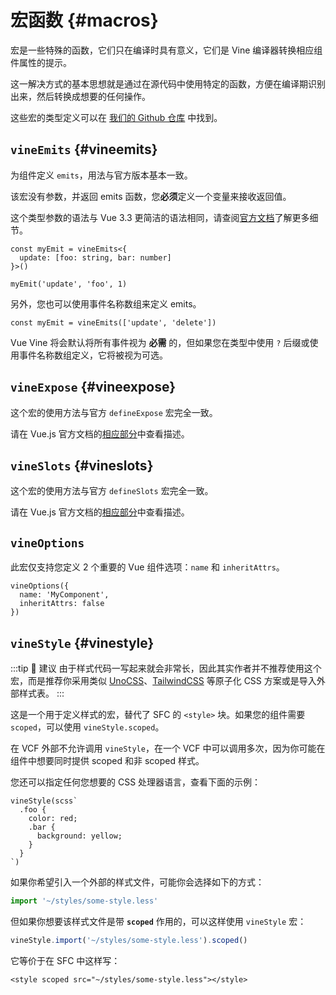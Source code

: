 # 宏函数 {#macros}

宏是一些特殊的函数，它们只在编译时具有意义，它们是 Vine 编译器转换相应组件属性的提示。

这一解决方式的基本思想就是通过在源代码中使用特定的函数，方便在编译期识别出来，然后转换成想要的任何操作。

这些宏的类型定义可以在 [我们的 Github 仓库](https://github.com/vue-vine/vue-vine/blob/main/packages/vue-vine/types/macros.d.ts) 中找到。

## `vineEmits` {#vineemits}

为组件定义 `emits`，用法与官方版本基本一致。

该宏没有参数，并返回 emits 函数，您**必须**定义一个变量来接收返回值。

这个类型参数的语法与 Vue 3.3 更简洁的语法相同，请查阅[官方文档](https://vuejs.org/api/sfc-script-setup.html#defineprops-defineemits)了解更多细节。

```vue-vine
const myEmit = vineEmits<{
  update: [foo: string, bar: number]
}>()

myEmit('update', 'foo', 1)
```

另外，您也可以使用事件名称数组来定义 emits。

```vue-vine
const myEmit = vineEmits(['update', 'delete'])
```

Vue Vine 将会默认将所有事件视为 **必需** 的，但如果您在类型中使用 `?` 后缀或使用事件名称数组定义，它将被视为可选。
## `vineExpose` {#vineexpose}

这个宏的使用方法与官方 `defineExpose` 宏完全一致。

请在 Vue.js 官方文档的[相应部分](https://cn.vuejs.org/api/sfc-script-setup.html#defineexpose)中查看描述。

## `vineSlots` {#vineslots}

这个宏的使用方法与官方 `defineSlots` 宏完全一致。

请在 Vue.js 官方文档的[相应部分](https://cn.vuejs.org/api/sfc-script-setup.html#defineslots)中查看描述。

## `vineOptions`

此宏仅支持您定义 2 个重要的 Vue 组件选项：`name` 和 `inheritAttrs`。

```vue-vine
vineOptions({
  name: 'MyComponent',
  inheritAttrs: false
})
```

## `vineStyle` {#vinestyle}

:::tip 🧩 建议
由于样式代码一写起来就会非常长，因此其实作者并不推荐使用这个宏，而是推荐你采用类似 [UnoCSS](https://unocss.dev)、[TailwindCSS](https://tailwindcss.com) 等原子化 CSS 方案或是导入外部样式表。
:::

这是一个用于定义样式的宏，替代了 SFC 的 `<style>` 块。如果您的组件需要 `scoped`，可以使用 `vineStyle.scoped`。

在 VCF 外部不允许调用 `vineStyle`，在一个 VCF 中可以调用多次，因为你可能在组件中想要同时提供 scoped 和非 scoped 样式。

您还可以指定任何您想要的 CSS 处理器语言，查看下面的示例：

```vue-vine
vineStyle(scss`
  .foo {
    color: red;
    .bar {
      background: yellow;
    }
  }
`)
```

如果你希望引入一个外部的样式文件，可能你会选择如下的方式：

```ts
import '~/styles/some-style.less'
```

但如果你想要该样式文件是带 **`scoped`** 作用的，可以这样使用 `vineStyle` 宏：

```ts
vineStyle.import('~/styles/some-style.less').scoped()
```

它等价于在 SFC 中这样写：

```vue
<style scoped src="~/styles/some-style.less"></style>
```
